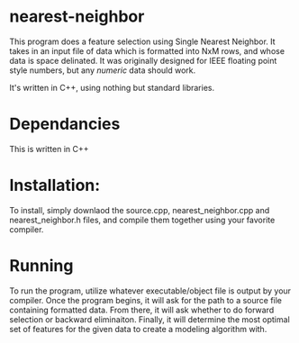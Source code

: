 # nearest-neighbor
This program does a feature selection using Single Nearest Neighbor. It takes in an input file of data which is formatted into NxM rows, 
and whose data is space delinated. It was originally designed for IEEE floating point style numbers, but any *numeric* data should work.

It's written in C++, using nothing but standard libraries.

# Dependancies

This is written in C++

# Installation:

To install, simply downlaod the source.cpp, nearest_neighbor.cpp and nearest_neighbor.h files, and compile them together using your
favorite compiler.

# Running

To run the program, utilize whatever executable/object file is output by your compiler. Once the program begins, it will ask for the path
to a source file containing formatted data. From there, it will ask whether to do forward selection or backward eliminaiton. Finally, it will
determine the most optimal set of features for the given data to create a modeling algorithm with.
